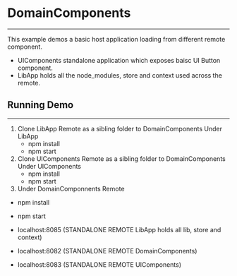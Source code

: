 # DomainComponents
--------------------

This example demos a basic host application loading from different remote component.

- UIComponents standalone application which exposes baisc UI Button component.
- LibApp holds all the node_modules, store and context used across the remote.

## Running Demo
-------------

1. Clone LibApp Remote as a sibling folder to DomainComponents
  Under LibApp
    * npm install
    * npm start
2. Clone UIComponents Remote as a sibling folder to DomainComponents
  Under UIComponents
    * npm install
    * npm start
3. Under DomainComponnents Remote
  * npm install
  * npm start


* localhost:8085 (STANDALONE REMOTE LibApp holds all lib, store and context)
* localhost:8082 (STANDALONE REMOTE DomainComponents)
* localhost:8083 (STANDALONE REMOTE UIComponents)
